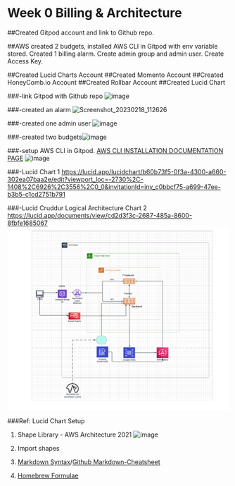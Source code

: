 # Week 0 Billing & Architecture

##Created Gitpod account and link to Github repo. 

##AWS created 2 budgets, installed AWS CLI in Gitpod with env variable stored. Created 1 billing alarm. Create admin group and admin user. Create Access Key. 

##Created Lucid Charts Account
##Created Momento Account
##Created HoneyComb.io Account
##Created Rollbar Account
##Created Lucid Chart

###-link Gitpod with Github repo ![image](https://user-images.githubusercontent.com/116926319/219903874-322af5c5-1132-4f6e-9c8c-e56a7c9f3576.png)

###-created an alarm ![Screenshot_20230218_112626](https://user-images.githubusercontent.com/116926319/219865841-3e22da6b-4c2f-4cce-a692-eaf5d7121e9c.png)

###-created one admin user ![image](https://user-images.githubusercontent.com/116926319/219865993-5b9d763f-781d-4b0b-b403-7243ace6da63.png)

###-created two budgets![image](https://user-images.githubusercontent.com/116926319/219866137-1256f35d-8139-4be2-b51a-cbf4b6946942.png)

###-setup AWS CLI in Gitpod. 
[AWS CLI INSTALLATION DOCUMENTATION PAGE](https://docs.aws.amazon.com/cli/latest/userguide/getting-started-install.html)
![image](https://user-images.githubusercontent.com/116926319/219940437-88004733-35d1-4358-abbe-68d7934a030f.png)

###-Lucid Chart 1 
https://lucid.app/lucidchart/b60b73f5-0f3a-4300-a660-302ea07baa2e/edit?viewport_loc=-2730%2C-1408%2C6926%2C3556%2C0_0&invitationId=inv_c0bbcf75-a699-47ee-b3b5-c1cd2751b791

###-Lucid Cruddur Logical Architecture Chart 2
https://lucid.app/documents/view/cd2d3f3c-2687-485a-8600-8fbfe1685067
![Cruddur Logical Diagram](assets/Cruddur%20logical%20diagram.png)

###Ref: Lucid Chart Setup
1. Shape Library - AWS Architecture 2021
![image](https://user-images.githubusercontent.com/116926319/219905030-3f0edc20-d231-42b8-96ac-ad61feae7d66.png)

2. Import shapes
3. [Markdown Syntax](https://www.markdownguide.org/basic-syntax/)/[Github Markdown-Cheatsheet](https://github.com/adam-p/markdown-here/wiki/Markdown-Cheatsheet)
4. [Homebrew Formulae](https://formulae.brew.sh/formula/)
